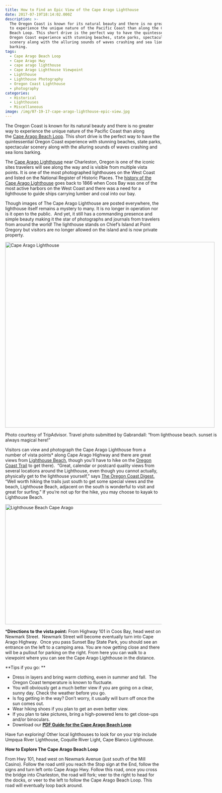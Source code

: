 ```yaml
---
title: How to Find an Epic View of the Cape Arago Lighthouse
date: 2017-07-19T18:14:02.000Z
description: >-
  The Oregon Coast is known for its natural beauty and there is no greater way
  to experience the unique nature of the Pacific Coast than along the Cape Arago
  Beach Loop. This short drive is the perfect way to have the quintessential
  Oregon Coast experience with stunning beaches, state parks, spectacular
  scenery along with the alluring sounds of waves crashing and sea lions
  barking.
tags:
  - Cape Arago Beach Loop
  - Cape Arago Hwy
  - cape arago lighthouse
  - Cape Arago Lighthouse Viewpoint
  - Lighthouse
  - Lighthouse Photography
  - Oregon Coast Lighthouse
  - photography
categories:
  - Historical
  - Lighthouses
  - Miscellaneous
image: /img/07-19-17-cape-arago-lighthouse-epic-view.jpg
---
```

The Oregon Coast is known for its natural beauty and there is no greater way to experience the unique nature of the Pacific Coast than along the <a href="http://www.oregonsadventurecoast.com/trip-ideas/explore-the-cape-arago-beach-loop/" target="_blank" rel="noopener noreferrer">Cape Arago Beach Loop</a>. This short drive is the perfect way to have the quintessential Oregon Coast experience with stunning beaches, state parks, spectacular scenery along with the alluring sounds of waves crashing and sea lions barking.

The [Cape Arago Lighthouse](http://www.lighthousefriends.com/light.asp?ID=129) near Charleston, Oregon is one of the iconic sites travelers will see along the way and is visible from multiple vista points. It is one of the most photographed lighthouses on the West Coast and listed on the National Register of Historic Places. The [history of the Cape Arago Lighthouse](http://www.lighthousefriends.com/light.asp?ID=129) goes back to 1866 when Coos Bay was one of the most active harbors on the West Coast and there was a need for a lighthouse to guide ships carrying lumber and coal into our bay.

Though images of The Cape Arago Lighthouse are posted everywhere, the lighthouse itself remains a mystery to many. It is no longer in operation nor is it open to the public.  And yet, it still has a commanding presence and simple beauty making it the star of photographs and journals from travelers from around the world! The lighthouse stands on Chief&#8217;s Island at Point Gregory but visitors are no longer allowed on the island and is now private property.

<div id="attachment_95273" style="width: 684px" class="wp-caption aligncenter">
  <a href="https://www.tripadvisor.com/ShowUserReviews-g51801-d548010-r333914800-Cape_Arago_Lighthouse-Charleston_Oregon.html#photos;geo=51801&detail=548010&ff=260215236&albumViewMode=hero&aggregationId=101&albumid=101&baseMediaId=260215236&thumbnailMinWidth=50&cnt=30&offset=-1&filter=7"><img class="size-large wp-image-95273" src="/wp-content/uploads/2017/07/Screenshot-2017-07-19-at-1.58.05-PM-674x597.png" alt="Cape Arago Lighthouse" width="674" height="597" srcset="/wp-content/uploads/2017/07/Screenshot-2017-07-19-at-1.58.05-PM-674x597.png 674w, /wp-content/uploads/2017/07/Screenshot-2017-07-19-at-1.58.05-PM-150x133.png 150w, /wp-content/uploads/2017/07/Screenshot-2017-07-19-at-1.58.05-PM.png 688w" sizes="(max-width: 674px) 100vw, 674px" /></a>
  
  <p class="wp-caption-text">
    Photo courtesy of TripAdvisor. Travel photo submitted by Gabrandall: &#8220;from lighthouse beach. sunset is always magical here!&#8221;
  </p>
</div>

Visitors can view and photograph the Cape Arago Lighthouse from a number of vista points* along Cape Arago Highway and there are great views from [Lighthouse Beach](http://www.oregonsadventurecoast.com/listings/lighthouse-beach/), though you&#8217;ll have to hike on the [Oregon Coast Trail](http://www.oregonsadventurecoast.com/listings/oregon-coast-trail-sunset-bay-to-cape-arago/) to get there).  &#8220;Great, calendar or postcard quality views from several locations around the Lighthouse, even though you cannot actually, physically get to the lighthouse yourself,&#8221; says [The Oregon Coast Digest.](https://www.tripadvisor.com/ShowUserReviews-g51801-d548010-r333914800-Cape_Arago_Lighthouse-Charleston_Oregon.html#REVIEWS) &#8220;Well worth hiking the trails just south to get some special views and the beach, Lighthouse Beach, adjacent on the south is wonderful to visit and great for surfing.&#8221; If you&#8217;re not up for the hike, you may choose to kayak to Lighthouse Beach.

<img class="aligncenter size-full wp-image-95272" src="/wp-content/uploads/2017/07/Screenshot-2017-07-19-at-1.36.07-PM.png" alt="Lighthouse Beach Cape Arago" width="628" height="386" srcset="/wp-content/uploads/2017/07/Screenshot-2017-07-19-at-1.36.07-PM.png 628w, /wp-content/uploads/2017/07/Screenshot-2017-07-19-at-1.36.07-PM-200x123.png 200w" sizes="(max-width: 628px) 100vw, 628px" />

***Directions to the vista point:** From Highway 101 in Coos Bay, head west on Newmark Street.  Newmark Street will become eventually turn into Cape Arago Highway.  Once you pass Sunset Bay State Park, you should see an entrance on the left to a camping area. You are now getting close and there will be a pullout for parking on the right. From here you can walk to a viewpoint where you can see the Cape Arago Lighthouse in the distance.

**Tips if you go: **

  * Dress in layers and bring warm clothing, even in summer and fall.  The Oregon Coast temperature is known to fluctuate.
  * You will obviously get a much better view if you are going on a clear, sunny day. Check the weather before you go.
  * Is fog getting in the way? Don&#8217;t worry, it usually will burn off once the sun comes out.
  * Wear hiking shoes if you plan to get an even better view.
  * If you plan to take pictures, bring a high-powered lens to get close-ups and/or binoculars.
  * Download our **<a href="http://www.oregonsadventurecoast.com/wp-content/uploads/2011/05/Cape-Arago-Loop_09_sm.pdf" target="_blank" rel="noopener noreferrer">PDF Guide for the Cape Arago Beach Loop</a>**

Have fun exploring! Other local lighthouses to look for on your trip include Umpqua River Lighthouse, Coquille River Light, Cape Blanco Lighthouse.

**How to Explore The Cape Arago Beach Loop**

From Hwy 101, head west on Newmark Avenue (just south of the Mill Casino). Follow the road until you reach the Stop sign at the End, follow the signs and turn left onto Cape Arago Hwy. Follow this road, once you cross the bridge into Charleston, the road will fork; veer to the right to head for the docks, or veer to the left to follow the Cape Arago Beach Loop. This road will eventually loop back around.
